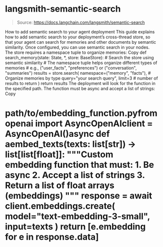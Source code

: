 # langsmith-semantic-search

> Source: https://docs.langchain.com/langsmith/semantic-search

How to add semantic search to your agent deployment
This guide explains how to add semantic search to your deployment’s cross-thread store, so that your agent can search for memories and other documents by semantic similarity.
Once configured, you can use semantic search in your nodes. The store requires a namespace tuple to organize memories:
Copy
def search_memory(state: State, *, store: BaseStore): # Search the store using semantic similarity # The namespace tuple helps organize different types of memories # e.g., ("user_facts", "preferences") or ("conversation", "summaries") results = store.search( namespace=("memory", "facts"), # Organize memories by type query="your search query", limit=3 # number of results to return ) return results
The deployment will look for the function in the specified path. The function must be async and accept a list of strings:
Copy
# path/to/embedding_function.pyfrom openai import AsyncOpenAIclient = AsyncOpenAI()async def aembed_texts(texts: list[str]) -> list[list[float]]: """Custom embedding function that must: 1. Be async 2. Accept a list of strings 3. Return a list of float arrays (embeddings) """ response = await client.embeddings.create( model="text-embedding-3-small", input=texts ) return [e.embedding for e in response.data]